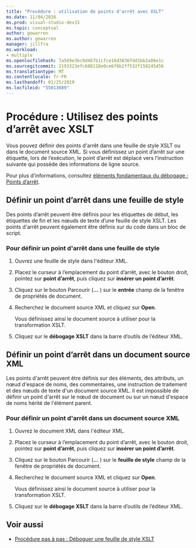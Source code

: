 ```yaml
---
title: "Procédure : utilisation de points d'arrêt avec XSLT"
ms.date: 11/04/2016
ms.prod: visual-studio-dev15
ms.topic: conceptual
author: gewarren
ms.author: gewarren
manager: jillfra
ms.workload:
- multiple
ms.openlocfilehash: 7a569e3bc9d467b1cfce16d3836fdd1bb2a86e1c
ms.sourcegitcommit: 2193323efc608118e0ce6f6b2ff532f158245d56
ms.translationtype: MT
ms.contentlocale: fr-FR
ms.lasthandoff: 01/25/2019
ms.locfileid: "55013689"
---
```

# <a name="how-to-use-breakpoints-with-xslt"></a>Procédure : Utilisez des points d’arrêt avec XSLT

Vous pouvez définir des points d'arrêt dans une feuille de style XSLT ou dans le document source XML. Si vous définissez un point d’arrêt sur une étiquette, lors de l’exécution, le point d’arrêt est déplacé vers l’instruction suivante qui possède des informations de ligne source.

Pour plus d’informations, consultez [éléments fondamentaux du débogage : Points d’arrêt](../debugger/using-breakpoints.md).

## <a name="set-a-breakpoint-in-a-style-sheet"></a>Définir un point d’arrêt dans une feuille de style

Des points d’arrêt peuvent être définis pour les étiquettes de début, les étiquettes de fin et les nœuds de texte d’une feuille de style XSLT. Les points d'arrêt peuvent également être définis sur du code dans un bloc de script.

### <a name="to-set-a-breakpoint-in-a-style-sheet"></a>Pour définir un point d'arrêt dans une feuille de style

1.  Ouvrez une feuille de style dans l'éditeur XML.

2.  Placez le curseur à l’emplacement du point d’arrêt, avec le bouton droit, pointez sur **point d’arrêt**, puis cliquez sur **insérer un point d’arrêt**.

3.  Cliquez sur le bouton Parcourir (**...** ) sur le **entrée** champ de la fenêtre de propriétés de document.

4.  Recherchez le document source XML et cliquez sur **Open**.

     Vous définissez ainsi le document source à utiliser pour la transformation XSLT.

5.  Cliquez sur le **débogage XSLT** dans la barre d’outils de l’éditeur XML.

## <a name="set-a-breakpoint-in-an-xml-source-document"></a>Définir un point d’arrêt dans un document source XML

Les points d'arrêt peuvent être définis sur des éléments, des attributs, un nœud d'espace de noms, des commentaires, une instruction de traitement et des nœuds de texte d'un document source XML. Il est impossible de définir un point d'arrêt sur le nœud de document ou sur un nœud d'espace de noms hérité de l'élément parent.

### <a name="to-set-a-breakpoint-in-an-xml-source-document"></a>Pour définir un point d'arrêt dans un document source XML

1.  Ouvrez le document XML dans l'éditeur XML.

2.  Placez le curseur à l’emplacement du point d’arrêt, avec le bouton droit, pointez sur **point d’arrêt**, puis cliquez sur **insérer un point d’arrêt**.

3.  Cliquez sur le bouton Parcourir (**...** ) sur le **feuille de style** champ de la fenêtre de propriétés de document.

4.  Recherchez le document source XML et cliquez sur **Open**.

     Vous définissez ainsi le document source à utiliser pour la transformation XSLT.

5.  Cliquez sur le **débogage XSLT** dans la barre d’outils de l’éditeur XML.

## <a name="see-also"></a>Voir aussi

- [Procédure pas à pas : Déboguer une feuille de style XSLT](../xml-tools/walkthrough-debug-an-xslt-style-sheet.md)